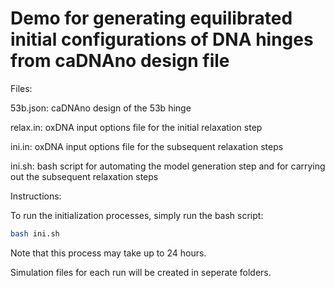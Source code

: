 # Demo for generating equilibrated initial configurations of DNA hinges from caDNAno design file

Files:

53b.json: caDNAno design of the 53b hinge 

relax.in: oxDNA input options file for the initial relaxation step 

ini.in: oxDNA input options file for the subsequent relaxation steps

ini.sh: bash script for automating the model generation step and for carrying out the subsequent relaxation steps

Instructions:

To run the initialization processes, simply run the bash script:

```bash
bash ini.sh
```
Note that this process may take up to 24 hours.

Simulation files for each run will be created in seperate folders.
